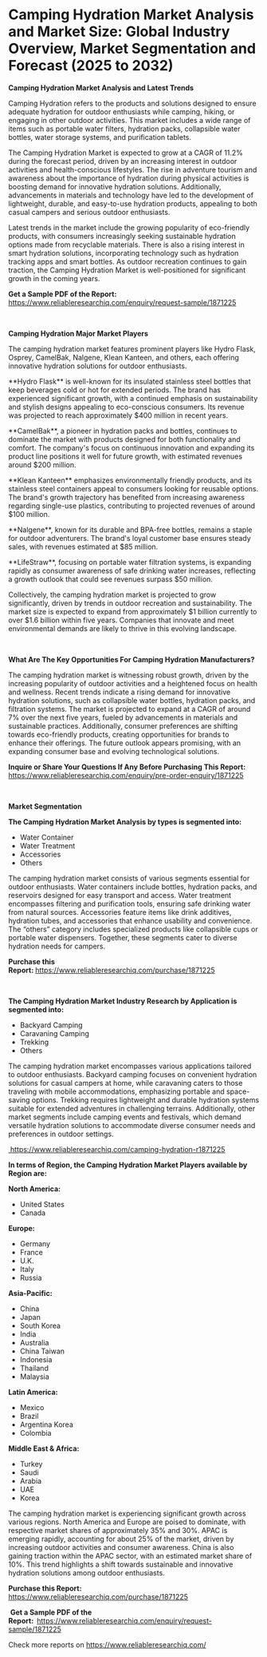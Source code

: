 <p><h1>Camping Hydration Market Analysis and Market Size: Global Industry Overview, Market Segmentation and Forecast (2025 to 2032)</h1></p><p><strong>Camping Hydration Market Analysis and Latest Trends</strong></p>
<p><p>Camping Hydration refers to the products and solutions designed to ensure adequate hydration for outdoor enthusiasts while camping, hiking, or engaging in other outdoor activities. This market includes a wide range of items such as portable water filters, hydration packs, collapsible water bottles, water storage systems, and purification tablets. </p><p>The Camping Hydration Market is expected to grow at a CAGR of 11.2% during the forecast period, driven by an increasing interest in outdoor activities and health-conscious lifestyles. The rise in adventure tourism and awareness about the importance of hydration during physical activities is boosting demand for innovative hydration solutions. Additionally, advancements in materials and technology have led to the development of lightweight, durable, and easy-to-use hydration products, appealing to both casual campers and serious outdoor enthusiasts.</p><p>Latest trends in the market include the growing popularity of eco-friendly products, with consumers increasingly seeking sustainable hydration options made from recyclable materials. There is also a rising interest in smart hydration solutions, incorporating technology such as hydration tracking apps and smart bottles. As outdoor recreation continues to gain traction, the Camping Hydration Market is well-positioned for significant growth in the coming years.</p></p>
<p><strong>Get a Sample PDF of the Report:&nbsp;</strong> <a href="https://www.reliableresearchiq.com/enquiry/request-sample/1871225?utm_campaign=2449&utm_medium=2&utm_source=Github&utm_content=ia&utm_term=05042025&utm_id=camping-hydration">https://www.reliableresearchiq.com/enquiry/request-sample/1871225</a></p>
<p>&nbsp;</p>
<p><strong>Camping Hydration Major Market Players</strong></p>
<p><p>The camping hydration market features prominent players like Hydro Flask, Osprey, CamelBak, Nalgene, Klean Kanteen, and others, each offering innovative hydration solutions for outdoor enthusiasts. </p><p>**Hydro Flask** is well-known for its insulated stainless steel bottles that keep beverages cold or hot for extended periods. The brand has experienced significant growth, with a continued emphasis on sustainability and stylish designs appealing to eco-conscious consumers. Its revenue was projected to reach approximately $400 million in recent years.</p><p>**CamelBak**, a pioneer in hydration packs and bottles, continues to dominate the market with products designed for both functionality and comfort. The company's focus on continuous innovation and expanding its product line positions it well for future growth, with estimated revenues around $200 million.</p><p>**Klean Kanteen** emphasizes environmentally friendly products, and its stainless steel containers appeal to consumers looking for reusable options. The brand's growth trajectory has benefited from increasing awareness regarding single-use plastics, contributing to projected revenues of around $100 million.</p><p>**Nalgene**, known for its durable and BPA-free bottles, remains a staple for outdoor adventurers. The brand's loyal customer base ensures steady sales, with revenues estimated at $85 million.</p><p>**LifeStraw**, focusing on portable water filtration systems, is expanding rapidly as consumer awareness of safe drinking water increases, reflecting a growth outlook that could see revenues surpass $50 million.</p><p>Collectively, the camping hydration market is projected to grow significantly, driven by trends in outdoor recreation and sustainability. The market size is expected to expand from approximately $1 billion currently to over $1.6 billion within five years. Companies that innovate and meet environmental demands are likely to thrive in this evolving landscape.</p></p>
<p>&nbsp;</p>
<p><strong>What Are The Key Opportunities For Camping Hydration Manufacturers?</strong></p>
<p><p>The camping hydration market is witnessing robust growth, driven by the increasing popularity of outdoor activities and a heightened focus on health and wellness. Recent trends indicate a rising demand for innovative hydration solutions, such as collapsible water bottles, hydration packs, and filtration systems. The market is projected to expand at a CAGR of around 7% over the next five years, fueled by advancements in materials and sustainable practices. Additionally, consumer preferences are shifting towards eco-friendly products, creating opportunities for brands to enhance their offerings. The future outlook appears promising, with an expanding consumer base and evolving technological solutions.</p></p>
<p><strong>Inquire or Share Your Questions If Any Before Purchasing This Report:</strong> <a href="https://www.reliableresearchiq.com/enquiry/pre-order-enquiry/1871225?utm_campaign=2449&utm_medium=2&utm_source=Github&utm_content=ia&utm_term=05042025&utm_id=camping-hydration">https://www.reliableresearchiq.com/enquiry/pre-order-enquiry/1871225</a></p>
<p>&nbsp;</p>
<p><strong>Market Segmentation</strong></p>
<p><strong>The Camping Hydration Market Analysis by types is segmented into:</strong></p>
<p><ul><li>Water Container</li><li>Water Treatment</li><li>Accessories</li><li>Others</li></ul></p>
<p><p>The camping hydration market consists of various segments essential for outdoor enthusiasts. Water containers include bottles, hydration packs, and reservoirs designed for easy transport and access. Water treatment encompasses filtering and purification tools, ensuring safe drinking water from natural sources. Accessories feature items like drink additives, hydration tubes, and accessories that enhance usability and convenience. The “others” category includes specialized products like collapsible cups or portable water dispensers. Together, these segments cater to diverse hydration needs for campers.</p></p>
<p><strong>Purchase this Report:&nbsp;</strong><a href="https://www.reliableresearchiq.com/purchase/1871225?utm_campaign=2449&utm_medium=2&utm_source=Github&utm_content=ia&utm_term=05042025&utm_id=camping-hydration">https://www.reliableresearchiq.com/purchase/1871225</a></p>
<p>&nbsp;</p>
<p><strong>The Camping Hydration Market Industry Research by Application is segmented into:</strong></p>
<p><ul><li>Backyard Camping</li><li>Caravaning Camping</li><li>Trekking</li><li>Others</li></ul></p>
<p><p>The camping hydration market encompasses various applications tailored to outdoor enthusiasts. Backyard camping focuses on convenient hydration solutions for casual campers at home, while caravaning caters to those traveling with mobile accommodations, emphasizing portable and space-saving options. Trekking requires lightweight and durable hydration systems suitable for extended adventures in challenging terrains. Additionally, other market segments include camping events and festivals, which demand versatile hydration solutions to accommodate diverse consumer needs and preferences in outdoor settings.</p></p>
<p><a href="https://www.reliableresearchiq.com/camping-hydration-r1871225?utm_campaign=2449&utm_medium=2&utm_source=Github&utm_content=ia&utm_term=05042025&utm_id=camping-hydration">&nbsp;https://www.reliableresearchiq.com/camping-hydration-r1871225</a></p>
<p><strong>In terms of Region, the Camping Hydration Market Players available by Region are:</strong></p>
<p>
    <p> <strong> North America: </strong>
        <ul>
            <li>United States</li>
            <li>Canada</li>
        </ul>
        </p> 
    <p> <strong> Europe: </strong>
        <ul>
            <li>Germany</li>
            <li>France</li>
            <li>U.K.</li>
            <li>Italy</li>
            <li>Russia</li>
        </ul>
        </p> 
    <p> <strong> Asia-Pacific: </strong>
        <ul>
            <li>China</li>
            <li>Japan</li>
            <li>South Korea</li>
            <li>India</li>
            <li>Australia</li>
            <li>China Taiwan</li>
            <li>Indonesia</li>
            <li>Thailand</li>
            <li>Malaysia</li>
        </ul>
        </p> 
    <p> <strong> Latin America: </strong>
        <ul>
            <li>Mexico</li>
            <li>Brazil</li>
            <li>Argentina Korea</li>
            <li>Colombia</li>
        </ul>
        </p> 
    <p> <strong> Middle East & Africa: </strong>
        <ul>
            <li>Turkey</li>
            <li>Saudi</li>
            <li>Arabia</li>
            <li>UAE</li>
            <li>Korea</li>
        </ul>
    </p>
    </p>
<p><p>The camping hydration market is experiencing significant growth across various regions. North America and Europe are poised to dominate, with respective market shares of approximately 35% and 30%. APAC is emerging rapidly, accounting for about 25% of the market, driven by increasing outdoor activities and consumer awareness. China is also gaining traction within the APAC sector, with an estimated market share of 10%. This trend highlights a shift towards sustainable and innovative hydration solutions among outdoor enthusiasts.</p></p>
<p><strong>Purchase this Report: </strong><a href="https://www.reliableresearchiq.com/purchase/1871225?utm_campaign=2449&utm_medium=2&utm_source=Github&utm_content=ia&utm_term=05042025&utm_id=camping-hydration">https://www.reliableresearchiq.com/purchase/1871225</a></p>
<p>&nbsp;<strong>Get a Sample PDF of the Report:&nbsp;&nbsp;</strong><a href="https://www.reliableresearchiq.com/enquiry/request-sample/1871225?utm_campaign=2449&utm_medium=2&utm_source=Github&utm_content=ia&utm_term=05042025&utm_id=camping-hydration">https://www.reliableresearchiq.com/enquiry/request-sample/1871225</a></p>
<p><strong></strong></p>
<p>Check more reports on <a href="https://www.reliableresearchiq.com/?utm_campaign=2449&utm_medium=2&utm_source=Github&utm_content=ia&utm_term=05042025&utm_id=camping-hydration">https://www.reliableresearchiq.com/</a></p>